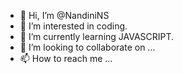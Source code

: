 - 👋 Hi, I’m @NandiniNS
- 👀 I’m interested in coding.
- 🌱 I’m currently learning JAVASCRIPT.
- 💞️ I’m looking to collaborate on ...
- 📫 How to reach me ...

<!---
Nandinifggbb/Nandinifggbb is a ✨ special ✨ repository because its `README.md` (this file) appears on your GitHub profile.
You can click the Preview link to take a look at your changes.
--->
